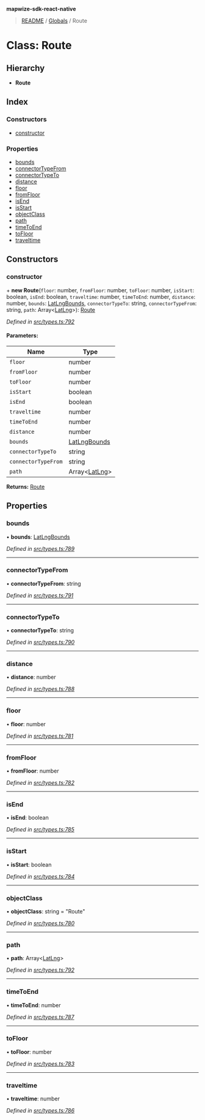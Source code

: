 **mapwize-sdk-react-native**

> [README](../README.md) / [Globals](../globals.md) / Route

# Class: Route

## Hierarchy

* **Route**

## Index

### Constructors

* [constructor](route.md#constructor)

### Properties

* [bounds](route.md#bounds)
* [connectorTypeFrom](route.md#connectortypefrom)
* [connectorTypeTo](route.md#connectortypeto)
* [distance](route.md#distance)
* [floor](route.md#floor)
* [fromFloor](route.md#fromfloor)
* [isEnd](route.md#isend)
* [isStart](route.md#isstart)
* [objectClass](route.md#objectclass)
* [path](route.md#path)
* [timeToEnd](route.md#timetoend)
* [toFloor](route.md#tofloor)
* [traveltime](route.md#traveltime)

## Constructors

### constructor

\+ **new Route**(`floor`: number, `fromFloor`: number, `toFloor`: number, `isStart`: boolean, `isEnd`: boolean, `traveltime`: number, `timeToEnd`: number, `distance`: number, `bounds`: [LatLngBounds](latlngbounds.md), `connectorTypeTo`: string, `connectorTypeFrom`: string, `path`: Array\<[LatLng](latlng.md)>): [Route](route.md)

*Defined in [src/types.ts:792](https://github.com/Mapwize/mapwize-sdk-react-native/blob/18c4e52/src/types.ts#L792)*

#### Parameters:

Name | Type |
------ | ------ |
`floor` | number |
`fromFloor` | number |
`toFloor` | number |
`isStart` | boolean |
`isEnd` | boolean |
`traveltime` | number |
`timeToEnd` | number |
`distance` | number |
`bounds` | [LatLngBounds](latlngbounds.md) |
`connectorTypeTo` | string |
`connectorTypeFrom` | string |
`path` | Array\<[LatLng](latlng.md)> |

**Returns:** [Route](route.md)

## Properties

### bounds

•  **bounds**: [LatLngBounds](latlngbounds.md)

*Defined in [src/types.ts:789](https://github.com/Mapwize/mapwize-sdk-react-native/blob/18c4e52/src/types.ts#L789)*

___

### connectorTypeFrom

•  **connectorTypeFrom**: string

*Defined in [src/types.ts:791](https://github.com/Mapwize/mapwize-sdk-react-native/blob/18c4e52/src/types.ts#L791)*

___

### connectorTypeTo

•  **connectorTypeTo**: string

*Defined in [src/types.ts:790](https://github.com/Mapwize/mapwize-sdk-react-native/blob/18c4e52/src/types.ts#L790)*

___

### distance

•  **distance**: number

*Defined in [src/types.ts:788](https://github.com/Mapwize/mapwize-sdk-react-native/blob/18c4e52/src/types.ts#L788)*

___

### floor

•  **floor**: number

*Defined in [src/types.ts:781](https://github.com/Mapwize/mapwize-sdk-react-native/blob/18c4e52/src/types.ts#L781)*

___

### fromFloor

•  **fromFloor**: number

*Defined in [src/types.ts:782](https://github.com/Mapwize/mapwize-sdk-react-native/blob/18c4e52/src/types.ts#L782)*

___

### isEnd

•  **isEnd**: boolean

*Defined in [src/types.ts:785](https://github.com/Mapwize/mapwize-sdk-react-native/blob/18c4e52/src/types.ts#L785)*

___

### isStart

•  **isStart**: boolean

*Defined in [src/types.ts:784](https://github.com/Mapwize/mapwize-sdk-react-native/blob/18c4e52/src/types.ts#L784)*

___

### objectClass

•  **objectClass**: string = "Route"

*Defined in [src/types.ts:780](https://github.com/Mapwize/mapwize-sdk-react-native/blob/18c4e52/src/types.ts#L780)*

___

### path

•  **path**: Array\<[LatLng](latlng.md)>

*Defined in [src/types.ts:792](https://github.com/Mapwize/mapwize-sdk-react-native/blob/18c4e52/src/types.ts#L792)*

___

### timeToEnd

•  **timeToEnd**: number

*Defined in [src/types.ts:787](https://github.com/Mapwize/mapwize-sdk-react-native/blob/18c4e52/src/types.ts#L787)*

___

### toFloor

•  **toFloor**: number

*Defined in [src/types.ts:783](https://github.com/Mapwize/mapwize-sdk-react-native/blob/18c4e52/src/types.ts#L783)*

___

### traveltime

•  **traveltime**: number

*Defined in [src/types.ts:786](https://github.com/Mapwize/mapwize-sdk-react-native/blob/18c4e52/src/types.ts#L786)*

